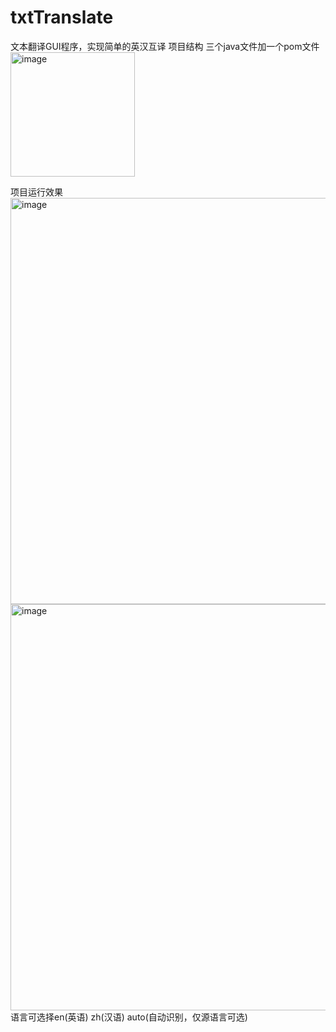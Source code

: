 # txtTranslate
文本翻译GUI程序，实现简单的英汉互译
项目结构  三个java文件加一个pom文件  
<img width="199" alt="image" src="https://github.com/mendianyu/txtTranslate/assets/125875687/ff406121-3f01-4ba6-9798-2d6a5c5b1e49">
  
项目运行效果   
<img width="650" alt="image" src="https://github.com/mendianyu/txtTranslate/assets/125875687/ae09845c-2747-4881-ac06-e46e3c4e1ae1">
<img width="650" alt="image" src="https://github.com/mendianyu/txtTranslate/assets/125875687/6ec4e1e4-2443-407a-9366-13237cda0a8f">  
语言可选择en(英语) zh(汉语) auto(自动识别，仅源语言可选)

